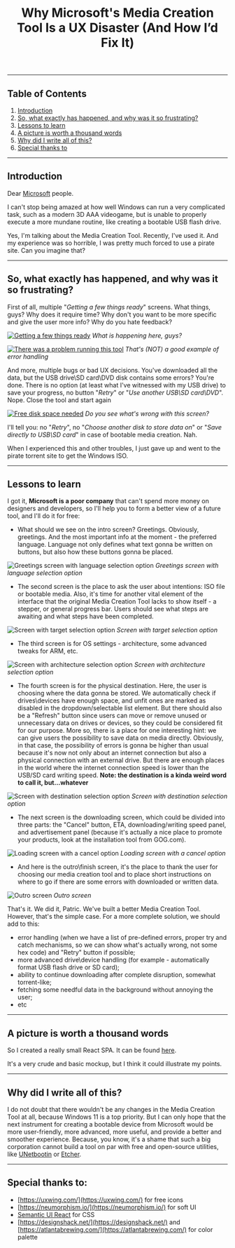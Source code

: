 ﻿---
title: "Why Microsoft's Media Creation Tool Is a UX Disaster (And How I’d Fix It)"
description: "A brutally honest teardown of Microsoft’s Media Creation Tool UX — and a step-by-step proposal to redesign it from scratch with real user empathy."
slug: "media-creation-tool-redesign"
created: 2025-02-01
tags:
  [
    "UX",
    "Microsoft",
    "design critique",
    "bootable media",
    "react",
    "mockup",
    "accessibility",
  ]
coverImage: "https://media.licdn.com/dms/image/v2/D4E12AQHgDt2jmON5QQ/article-cover_image-shrink_720_1280/article-cover_image-shrink_720_1280/0/1673438891038?e=1758758400&v=beta&t=8JLmx8VFKC7yC9sl7AV11DMWxkCnEuB3B6FWtEcpdLI"
canonical: "media-creation-tool-redesign"
linkedinURL: "https://www.linkedin.com/pulse/how-not-write-good-software-al3xsus"
project: "media-creation-tool-mockup"
---

---

## Table of Contents

1. [Introduction](#introduction)
2. [So, what exactly has happened, and why was it so frustrating?](#so-what-exactly-has-happened-and-why-was-it-so-frustrating)
3. [Lessons to learn](#lessons-to-learn)
4. [A picture is worth a thousand words](#a-picture-is-worth-a-thousand-words)
5. [Why did I write all of this?](#why-did-i-write-all-of-this)
6. [Special thanks to](#special-thanks-to)

---

## Introduction

Dear [Microsoft](https://www.linkedin.com/company/microsoft/people/) people.

I can't stop being amazed at how well Windows can run a very complicated task, such as a modern 3D AAA videogame, but is unable to properly execute a more mundane routine, like creating a bootable USB flash drive.

Yes, I'm talking about the Media Creation Tool. Recently, I've used it. And my experience was so horrible, I was pretty much forced to use a pirate site. Can you imagine that?

---

## So, what exactly has happened, and why was it so frustrating?

First of all, multiple "_Getting a few things ready_" screens. What things, guys? Why does it require time? Why don't you want to be more specific and give the user more info? Why do you hate feedback?

[![Getting a few things ready](https://media.licdn.com/dms/image/v2/D4E12AQG4p0T32PkpQg/article-inline_image-shrink_1500_2232/article-inline_image-shrink_1500_2232/0/1673435740890?e=1758758400&v=beta&t=OKP9RJaYKFDgNE4XtpoSrlkl0t2kiu4b6oym9E7xuyU)](https://ericscomputerservices.com/windows-10-media-creation-tool-data-recovery/)
_What is happening here, guys?_

[![There was a problem running this tool](https://media.licdn.com/dms/image/v2/D4E12AQEdDaFnp8NZXg/article-inline_image-shrink_1500_2232/article-inline_image-shrink_1500_2232/0/1673437041010?e=1758758400&v=beta&t=FdtQqJoAYnHsKP1iRnJn7bL4luduMrhUgUnxqdkmuUw)](https://learn.microsoft.com/en-us/answers/questions/168031/windows-media-creation-toll-20h2-error)
_That's (NOT) a good example of error handling_

And more, multiple bugs or bad UX decisions. You've downloaded all the data, but the USB drive\SD card\DVD disk contains some errors? You're done. There is no option (at least what I've witnessed with my USB drive) to save your progress, no button "_Retry_" or "_Use another USB\SD card\DVD_". Nope. Close the tool and start again

[![Free disk space needed](https://media.licdn.com/dms/image/v2/D4E12AQF8zDxClBGHrw/article-inline_image-shrink_1000_1488/article-inline_image-shrink_1000_1488/0/1673434877128?e=1758758400&v=beta&t=iG5LEp2GK8D97mMDr-Tlns5qd9fQxNcjCkUnPf22VuM)](https://answers.microsoft.com/en-us/windows/forum/all/media-creation-tool-unable-to-instal-iso-on-usb/6d628811-3ede-45c4-82d1-beafeea7e784)
_Do you see what's wrong with this screen?_

I'll tell you: no "_Retry_", no "_Choose another disk to store data on_" or "_Save directly to USB\SD card_" in case of bootable media creation. Nah.

When I experienced this and other troubles, I just gave up and went to the pirate torrent site to get the Windows ISO.

---

## Lessons to learn

I got it, **Microsoft is a poor company** that can't spend more money on designers and developers, so I'll help you to form a better view of a future tool, and I'll do it for free:

- What should we see on the intro screen? Greetings. Obviously, greetings. And the most important info at the moment - the preferred language. Language not only defines what text gonna be written on buttons, but also how these buttons gonna be placed.

![Greetings screen with language selection option](https://media.licdn.com/dms/image/v2/D4E12AQGVHnx2i-jdHg/article-inline_image-shrink_1000_1488/article-inline_image-shrink_1000_1488/0/1676015780268?e=1758758400&v=beta&t=W6HbUhqzyMA3Lz50McZc5XUf4GfWb_aM7Rpf6T6uLvU)
_Greetings screen with language selection option_

- The second screen is the place to ask the user about intentions: ISO file or bootable media. Also, it's time for another vital element of the interface that the original Media Creation Tool lacks to show itself - a stepper, or general progress bar. Users should see what steps are awaiting and what steps have been completed.

![Screen with target selection option](https://media.licdn.com/dms/image/v2/D4E12AQG0Lj9_EQusVw/article-inline_image-shrink_1000_1488/article-inline_image-shrink_1000_1488/0/1676015890374?e=1758758400&v=beta&t=nzbjx9XUdErZ0iRNj68pAdNB0LcSDlr1tF2ipDM0zcw)
_Screen with target selection option_

- The third screen is for OS settings - architecture, some advanced tweaks for ARM, etc.

![Screen with architecture selection option](https://media.licdn.com/dms/image/v2/D4E12AQEoGrwGo0lQfA/article-inline_image-shrink_1000_1488/article-inline_image-shrink_1000_1488/0/1676015959300?e=1758758400&v=beta&t=a9xq_6cI9hB6Co4uJMM99taGqj6M0r5zPeVbcygxdZU)
_Screen with architecture selection option_

- The fourth screen is for the physical destination. Here, the user is choosing where the data gonna be stored. We automatically check if drives\devices have enough space, and unfit ones are marked as disabled in the dropdown/selectable list element. But there should also be a "Refresh" button since users can move or remove unused or unnecessary data on drives or devices, so they could be considered fit for our purpose. More so, there is a place for one interesting hint: we can give users the possibility to save data on media directly. Obviously, in that case, the possibility of errors is gonna be higher than usual because it's now not only about an internet connection but also a physical connection with an external drive. But there are enough places in the world where the internet connection speed is lower than the USB/SD card writing speed. **Note: the destination is a kinda weird word to call it, but...whatever**

![Screen with destination selection option](https://media.licdn.com/dms/image/v2/D4E12AQFceLg8yD4xqQ/article-inline_image-shrink_1000_1488/article-inline_image-shrink_1000_1488/0/1676016094916?e=1758758400&v=beta&t=kIPfE7YXe1r4kN-11lOH9P1bY_QhCQkp6OMZ3qDbGDw)
_Screen with destination selection option_

- The next screen is the downloading screen, which could be divided into three parts: the "Cancel" button, ETA, downloading/writing speed panel, and advertisement panel (because it's actually a nice place to promote your products, look at the installation tool from GOG.com).

![Loading screen with a cancel option](https://media.licdn.com/dms/image/v2/D4E12AQFTqjdAlMo0Cw/article-inline_image-shrink_1000_1488/article-inline_image-shrink_1000_1488/0/1676016245756?e=1758758400&v=beta&t=fL6T8RxdTg6xUcGyVlDOAAgoBW7J7U3JIXb0riajDeM)
_Loading screen with a cancel option_

- And here is the outro\finish screen, it's the place to thank the user for choosing our media creation tool and to place short instructions on where to go if there are some errors with downloaded or written data.

![Outro screen](https://media.licdn.com/dms/image/v2/D4E12AQFL2MvRB5yBww/article-inline_image-shrink_1000_1488/article-inline_image-shrink_1000_1488/0/1676016354823?e=1758758400&v=beta&t=Gf0-DnU-mvfCLlxlYA-Lp19JAmxD9nksEAvSCqaqj6g)
_Outro screen_

That's it. We did it, Patric. We've built a better Media Creation Tool. However, that's the simple case. For a more complete solution, we should add to this:

- error handling (when we have a list of pre-defined errors, proper try and catch mechanisms, so we can show what's actually wrong, not some hex code) and "Retry" button if possible;
- more advanced drive\device handling (for example - automatically format USB flash drive or SD card);
- ability to continue downloading after complete disruption, somewhat torrent-like;
- fetching some needful data in the background without annoying the user;
- etc

---

## A picture is worth a thousand words

So I created a really small React SPA. It can be found [here](https://al3xsus.github.io/media-creaton-tool-mockup/).

It's a very crude and basic mockup, but I think it could illustrate my points.

---

## Why did I write all of this?

I do not doubt that there wouldn't be any changes in the Media Creation Tool at all, because Windows 11 is a top priority. But I can only hope that the next instrument for creating a bootable device from Microsoft would be more user-friendly, more advanced, more useful, and provide a better and smoother experience. Because, you know, it's a shame that such a big corporation cannot build a tool on par with free and open-source utilities, like [UNetbootin](https://unetbootin.github.io/) or [Etcher](https://www.balena.io/etcher).

---

## Special thanks to:

- [https://uxwing.com/](https://uxwing.com/) for free icons
- [https://neumorphism.io/](https://neumorphism.io/) for soft UI
- [Semantic UI React](https://react.semantic-ui.com/) for CSS
- [https://designshack.net/](https://designshack.net/) and [https://atlantabrewing.com/](https://atlantabrewing.com/) for color palette

